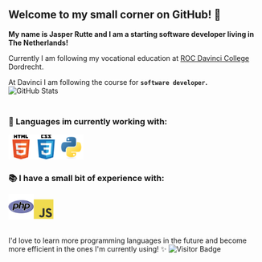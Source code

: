 ## Welcome to my small corner on GitHub! 👋

**My name is Jasper Rutte and I am a starting software developer living in The Netherlands!**

Currently I am following my vocational education at [ROC Davinci College](https://www.davinci.nl/opleidingen/mbo-opleidingen/opleidingen/software-developer-bol/) Dordrecht.

At Davinci I am following the course for **```software developer```.**\
![GitHub Stats](https://github-readme-stats.vercel.app/api?username=JasperRutte&theme=vue)


### <br>🧰 Languages im currently working with: 

<img src="https://github.com/devicons/devicon/blob/master/icons/html5/html5-original-wordmark.svg" alt="HTML" width="50" height="50"><img src="https://github.com/devicons/devicon/blob/master/icons/css3/css3-original-wordmark.svg" alt="CSS" width="50" height="50"><img src="https://github.com/devicons/devicon/blob/master/icons/python/python-original.svg" alt="Python" width="50" height="50">

### 📚 I have a small bit of experience with:

<img src="https://github.com/devicons/devicon/blob/master/icons/php/php-original.svg" alt="PHP" width="50" height="50"><img src="https://github.com/devicons/devicon/blob/master/icons/javascript/javascript-original.svg" alt="JavaScript" width="40" height="40">

<br> I'd love to learn more programming languages in the future and become more efficient in the ones I'm currently using! ✨
![Visitor Badge](https://visitor-badge.laobi.icu/badge?page_id=JasperRutte.JasperRutte)
